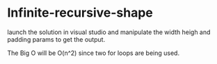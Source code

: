 # Infinite-recursive-shape

launch the solution in visual studio and manipulate the width heigh and padding params to get the output.

The Big O will be O(n^2) since two for loops are being used.


